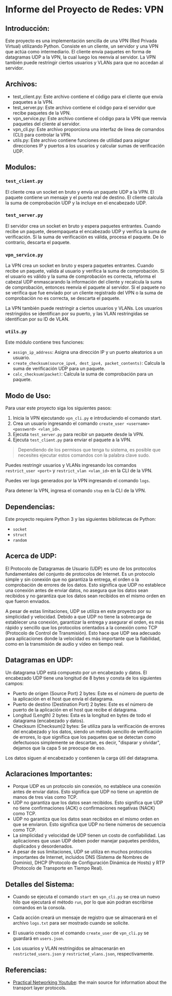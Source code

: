 # Informe del Proyecto de Redes: VPN

## Introducción:

Este proyecto es una implementación sencilla de una VPN (Red Privada Virtual) utilizando Python. Consiste en un cliente, un servidor y una VPN que actúa como intermediario. El cliente envía paquetes en forma de datagramas UDP a la VPN, la cual luego los reenvía al servidor. La VPN también puede restringir ciertos usuarios y VLANs para que no accedan al servidor.

## Archivos:

- test_client.py: Este archivo contiene el código para el cliente que envía paquetes a la VPN.
- test_server.py: Este archivo contiene el código para el servidor que recibe paquetes de la VPN.
- vpn_service.py: Este archivo contiene el código para la VPN que reenvía paquetes del cliente al servidor.
- vpn_cli.py: Este archivo proporciona una interfaz de línea de comandos (CLI) para controlar la VPN.
- utils.py: Este archivo contiene funciones de utilidad para asignar direcciones IP y puertos a los usuarios y calcular sumas de verificación UDP.

## Modulos:

### `test_client.py`

El cliente crea un socket en bruto y envía un paquete UDP a la VPN. El paquete contiene un mensaje y el puerto real de destino. El cliente calcula la suma de comprobación UDP y la incluye en el encabezado UDP.

### `test_server.py`

El servidor crea un socket en bruto y espera paquetes entrantes. Cuando recibe un paquete, desempaqueta el encabezado UDP y verifica la suma de verificación. Si la suma de verificación es válida, procesa el paquete. De lo contrario, descarta el paquete.

### `vpn_service.py`

La VPN crea un socket en bruto y espera paquetes entrantes. Cuando recibe un paquete, valida al usuario y verifica la suma de comprobación. Si el usuario es válido y la suma de comprobación es correcta, reforma el cabezal UDP enmascarando la información del cliente y recalcula la suma de comprobación, entonces reenvía el paquete al servidor. Si el paquete no se verifica que fue enviado por un cliente registrado del VPN o la suma de comprobación no es correcta, se descarta el paquete.

La VPN también puede restringir a ciertos usuarios y VLANs. Los usuarios restringidos se identifican por su puerto, y las VLAN restringidas se identifican por su ID de VLAN.

### `utils.py`

Este módulo contiene tres funciones:

- `assign_ip_address`: Asigna una dirección IP y un puerto aleatorios a un usuario.
- `create_checksum(source_ipv4, dest_ipv4, packet_contents)`: Calcula la suma de verificación UDP para un paquete.
- `calc_checksum(packet)`: Calcula la suma de comprobación para un paquete.

## Modo de Uso:

Para usar este proyecto siga los siguientes pasos:

1. Inicia la VPN ejecutando `vpn_cli.py` e introduciendo el comando start.
2. Crea un usuario ingresando el comando `create_user <username> <password> <vlan_id>`.
3. Ejecuta `test_server.py` para recibir un paquete desde la VPN.
4. Ejecuta `test_client.py` para enviar el paquete a la VPN.

> Dependiendo de los permisos que tenga tu sistema, es posible que necesites ejecutar estos comandos con la palabra clave sudo.

Puedes restringir usuarios y VLANs ingresando los comandos `restrict_user <port>` y `restrict_vlan <vlan_id>` en la CLI de la VPN.

Puedes ver logs generados por la VPN ingresando el comando `logs`.

Para detener la VPN, ingresa el comando `stop` en la CLI de la VPN.

## Dependencias:

Este proyecto requiere Python 3 y las siguientes bibliotecas de Python:

- `socket`
- `struct`
- `random`

## Acerca de UDP:

El Protocolo de Datagramas de Usuario (UDP) es uno de los protocolos fundamentales del conjunto de protocolos de Internet. Es un protocolo simple y sin conexión que no garantiza la entrega, el orden o la comprobación de errores de los datos. Esto significa que UDP no establece una conexión antes de enviar datos, no asegura que los datos sean recibidos y no garantiza que los datos sean recibidos en el mismo orden en que fueron enviados.

A pesar de estas limitaciones, UDP se utiliza en este proyecto por su simplicidad y velocidad. Debido a que UDP no tiene la sobrecarga de establecer una conexión, garantizar la entrega y asegurar el orden, es más rápido y sencillo que los protocolos orientados a la conexión como TCP (Protocolo de Control de Transmisión). Esto hace que UDP sea adecuado para aplicaciones donde la velocidad es más importante que la fiabilidad, como en la transmisión de audio y vídeo en tiempo real.

## Datagramas en UDP:

Un datagrama UDP está compuesto por un encabezado y datos. El encabezado UDP tiene una longitud de 8 bytes y consta de los siguientes campos:

- Puerto de origen (Source Port) 2 bytes: Este es el número de puerto de la aplicación en el host que envía el datagrama.
- Puerto de destino (Destination Port) 2 bytes: Este es el número de puerto de la aplicación en el host que recibe el datagrama.
- Longitud (Length) 2 bytes: Esta es la longitud en bytes de todo el datagrama (encabezado y datos).
- Checksum (Checksum)2 bytes: Se utiliza para la verificación de errores del encabezado y los datos, siendo un método sencillo de verificación de errores, lo que significa que los paquetes que se detectan como defectuosos simplemente se descartan, es decir, "disparar y olvidar", dejamos que la capa 5 se preocupe de eso.

Los datos siguen al encabezado y contienen la carga útil del datagrama.

## Aclaraciones Importantes:

- Porque UDP es un protocolo sin conexión, no establece una conexión antes de enviar datos. Esto significa que UDP no tiene un apretón de manos de tres vías como TCP. 
- UDP no garantiza que los datos sean recibidos. Esto significa que UDP no tiene confirmaciones (ACK) o confirmaciones negativas (NACK) como TCP. 
- UDP no garantiza que los datos sean recibidos en el mismo orden en que se enviaron. Esto significa que UDP no tiene números de secuencia como TCP. 
- La simplicidad y velocidad de UDP tienen un costo de confiabilidad. Las aplicaciones que usan UDP deben poder manejar paquetes perdidos, duplicados y desordenados. 
- A pesar de sus limitaciones, UDP se utiliza en muchos protocolos importantes de Internet, incluidos DNS (Sistema de Nombres de Dominio), DHCP (Protocolo de Configuración Dinámica de Hosts) y RTP (Protocolo de Transporte en Tiempo Real).

## Detalles del Sistema:

- Cuando se ejecuta el comando `start` en `vpn_cli.py` se crea un nuevo hilo que ejecutará el método `run`, por lo que aún podran escribirse comandos en la consola.

- Cada acción creará un mensaje de registro que se almacenará en el archivo `logs.txt` para ser mostrado cuando se solicite.

- El usuario creado con el comando `create_user` de `vpn_cli.py` se guardará en `users.json`.

- Los usuarios y VLAN restringidos se almacenarán en `restricted_users.json` y `restricted_vlans.json`, respectivamente.

## Referencias:

- [Practical Networking Youtube](https://www.youtube.com/@PracticalNetworking): the main source for information about the transport layer protocols.